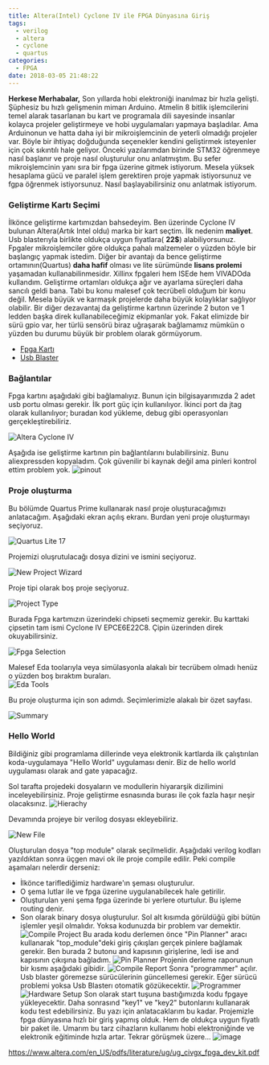 ```yaml
---
title: Altera(Intel) Cyclone IV ile FPGA Dünyasına Giriş
tags:
  - verilog
  - altera
  - cyclone
  - quartus
categories:
  - FPGA
date: 2018-03-05 21:48:22
---
```


**Herkese Merhabalar,**
Son yıllarda hobi elektroniği inanılmaz bir hızla gelişti. Şüphesiz bu hızlı gelişmenin mimarı Arduino. Atmelin 8 bitlik işlemcilerini temel alarak tasarlanan bu kart ve programala dili sayesinde insanlar kolayca projeler geliştirmeye ve hobi uygulamaları yapmaya başladılar. Ama Arduinonun ve hatta daha iyi bir mikroişlemcinin de yeterli olmadığı projeler var. Böyle bir ihtiyaç doğduğunda seçenekler kendini geliştirmek isteyenler için çok sıkıntılı hale geliyor. Önceki yazılarımdan birinde STM32 öğrenmeye nasıl başlanır ve proje nasıl oluşturulur onu anlatmıştım. Bu sefer mikroişlemcinin yanı sıra bir fpga üzerine gitmek istiyorum. Mesela yüksek hesaplama gücü ve paralel işlem gerektiren proje yapmak istiyorsunuz ve fgpa öğrenmek istiyorsunuz. Nasıl başlayabilirsiniz onu anlatmak istiyorum.

### Geliştirme Kartı Seçimi
İlkönce geliştirme kartımızdan bahsedeyim. Ben üzerinde Cyclone IV bulunan Altera(Artık Intel oldu) marka bir kart seçtim. İlk nedenim **maliyet**. Usb blasterıyla birlikte oldukça uygun fiyatlara( **22$**) alabiliyorsunuz. Fpgaler mikroişlemciler göre oldukça pahalı malzemeler o yüzden böyle bir başlangıç yapmak istedim. Diğer bir avantajı da bence geliştirme ortamının(Quartus) **daha hafif** olması ve lite sürümünde **lisans prolemi** yaşamadan kullanabilinmesidır. Xillinx fpgaleri hem ISEde hem VIVADOda kullandım.  Geliştirme ortamları oldukça ağır ve ayarlama süreçleri daha sancılı geldi bana. Tabi bu konu malesef çok tecrübeli olduğum bir konu değil. Mesela büyük ve karmaşık projelerde daha büyük kolaylıklar sağlıyor olabilir. Bir diğer dezavantaj da geliştirme kartının üzerinde 2 buton ve 1 ledden başka direk kullanabileceğimiz ekipmanlar yok. Fakat elimizde bir sürü gpio var, her türlü sensörü biraz uğraşarak bağlamamız mümkün o yüzden bu durumu büyük bir problem olarak görmüyorum.
* [Fpga Kartı](https://www.aliexpress.com/item/Free-shipping-EP4CE6-altera-fpga-board-fpga-development-board-fpga-altera-board-fpga-development-board-cyclone/32709028421.html?spm=a2g0s.9042311.0.0.VBIflb)
* [Usb Blaster](https://www.aliexpress.com/item/altera-Mini-Usb-Blaster-Cable-For-CPLD-FPGA-NIOS-JTAG-Altera-Programmer/2038559613.html?spm=a2g0s.9042311.0.0.NiCA6G)

### Bağlantılar
Fpga kartını aşağıdaki gibi bağlamalıyız. Bunun için bilgisayarımızda 2 adet usb portu olması gerekir. İlk port güç için kullanılıyor. İkinci port da jtag olarak kullanılıyor; buradan kod yükleme, debug gibi operasyonları gerçekleştirebiliriz.

![Altera Cyclone IV](/images/1517774609687.png)

Aşağıda ise geliştirme kartının pin bağlantılarını bulabilirsiniz. Bunu aliexpressden kopyaladım. Çok güvenilir bi kaynak değil ama pinleri kontrol ettim problem yok.
![pinout](/images/1517769802607.png)


### Proje oluşturma
Bu bölümde Quartus Prime kullanarak nasıl proje oluşturacağımızı anlatacağım. Aşağıdaki ekran açılış ekranı. Burdan yeni proje oluşturmayı seçiyoruz.

![Quartus Lite 17](/images/1517768578946.png)

Projemizi oluşrutulacağı dosya dizini ve ismini seçiyoruz.

![New Project Wizard](/images/1517768612762.png)

Proje tipi olarak boş proje seçiyoruz.

![Project Type](/images/1517768673693.png)

Burada Fpga kartımızın üzerindeki chipseti seçmemiz gerekir. Bu karttaki çipsetin tam ismi Cyclone IV EPCE6E22C8. Çipin üzerinden direk okuyabilirsiniz.

![Fpga Selection](/images/1517768688154.png)

Malesef Eda toolarıyla veya simülasyonla alakalı bir tecrübem olmadı henüz o yüzden boş bıraktım buraları.  
![Eda Tools](/images/1517768694911.png)

Bu proje oluşturma için son adımdı. Seçimlerimizle alakalı bir özet sayfası.

![Summary](/images/1517768702985.png)

### Hello World
Bildiğiniz gibi programlama dillerinde veya elektronik kartlarda ilk çalıştırılan koda-uygulamaya "Hello World" uygulaması denir. Biz de hello world uygulaması olarak and gate yapacağız.

Sol tarafta projedeki dosyaların ve modullerin hiyararşik dizilimini inceleyebilirsiniz. Proje geliştirme esnasında burası ile çok fazla haşır neşir olacaksınız. 
![Hierachy](/images/1517768710777.png)

Devamında projeye bir verilog dosyası ekleyebiliriz.

![New File](/images/1517768748975.png)

Oluşturulan dosya "top module" olarak seçilmelidir. Aşağıdaki verilog kodları yazıldıktan sonra üçgen mavi ok ile proje compile edilir. Peki compile aşamaları nelerdir derseniz: 
- İlkönce tariflediğimiz hardware'ın şeması oluşturulur. 
- O şema lutlar ile ve fpga üzerine uygulanabilecek hale getirilir.
- Oluşturulan yeni şema fpga üzerinde bi yerlere oturtulur. Bu işleme routing denir.
- Son olarak binary dosya oluşturulur. Sol alt kısımda görüldüğü gibi bütün işlemler yeşil olmalıdır. Yoksa kodunuzda bir problem var demektir.
![Compile Project](/images/1517770190974.png)
Bu arada kodu derlemen önce "Pin Planner" aracı kullanarak "top_module"deki giriş çıkışları gerçek pinlere bağlamak gerekir. Ben burada 2 butonu and kapısının girişlerine, ledi ise and kapısının çıkışına bağladım.
![Pin Planner](/images/1517770137749.png)
Projenin derleme raporunun bir kısmı aşağıdaki gibidir.
![Compile Report](/images/1517770103777.png)
Sonra "programmer" açılır. Usb blaster göremezse sürücülerinin güncellemesi gerekir. Eğer sürücü problemi yoksa Usb Blasterı otomatik gözükecektir.
![Programmer](/images/1517770315712.png)
![Hardware Setup](/images/1517770348265.png)
Son olarak start tuşuna bastığımızda kodu fpgaye yükleyecektir. Daha sonrasınd "key1" ve "key2" butonlarını kullanarak kodu test edebilirsiniz. Bu yazı için anlatacaklarım bu kadar. Projemizle fpga dünyasına hızlı bir giriş yapmış olduk. Hem de oldukça uygun fiyatlı bir paket ile. Umarım bu tarz cihazların kullanımı hobi elektroniğinde ve elektronik eğitiminde hızla artar. Tekrar görüşmek üzere...
![image](/images/1517774536266.png) 

https://www.altera.com/en_US/pdfs/literature/ug/ug_civgx_fpga_dev_kit.pdf



